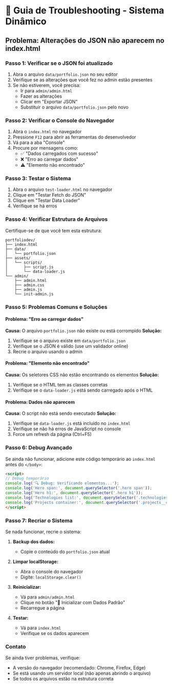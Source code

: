 # 🔧 Guia de Troubleshooting - Sistema Dinâmico

## Problema: Alterações do JSON não aparecem no index.html

### Passo 1: Verificar se o JSON foi atualizado

1. Abra o arquivo `data/portfolio.json` no seu editor
2. Verifique se as alterações que você fez no admin estão presentes
3. Se não estiverem, você precisa:
   - Ir para `admin/admin.html`
   - Fazer as alterações
   - Clicar em "Exportar JSON"
   - Substituir o arquivo `data/portfolio.json` pelo novo

### Passo 2: Verificar o Console do Navegador

1. Abra o `index.html` no navegador
2. Pressione `F12` para abrir as ferramentas do desenvolvedor
3. Vá para a aba "Console"
4. Procure por mensagens como:
   - ✅ "Dados carregados com sucesso"
   - ❌ "Erro ao carregar dados"
   - ⚠️ "Elemento não encontrado"

### Passo 3: Testar o Sistema

1. Abra o arquivo `test-loader.html` no navegador
2. Clique em "Testar Fetch do JSON"
3. Clique em "Testar Data Loader"
4. Verifique se há erros

### Passo 4: Verificar Estrutura de Arquivos

Certifique-se de que você tem esta estrutura:
```
portfoliodev/
├── index.html
├── data/
│   └── portfolio.json
├── assets/
│   └── scripts/
│       ├── script.js
│       └── data-loader.js
└── admin/
    ├── admin.html
    ├── admin.css
    ├── admin.js
    └── init-admin.js
```

### Passo 5: Problemas Comuns e Soluções

#### Problema: "Erro ao carregar dados"
**Causa:** O arquivo `portfolio.json` não existe ou está corrompido
**Solução:** 
1. Verifique se o arquivo existe em `data/portfolio.json`
2. Verifique se o JSON é válido (use um validador online)
3. Recrie o arquivo usando o admin

#### Problema: "Elemento não encontrado"
**Causa:** Os seletores CSS não estão encontrando os elementos
**Solução:**
1. Verifique se o HTML tem as classes corretas
2. Verifique se o `data-loader.js` está sendo carregado após o HTML

#### Problema: Dados não aparecem
**Causa:** O script não está sendo executado
**Solução:**
1. Verifique se `data-loader.js` está incluído no `index.html`
2. Verifique se não há erros de JavaScript no console
3. Force um refresh da página (Ctrl+F5)

### Passo 6: Debug Avançado

Se ainda não funcionar, adicione este código temporário ao `index.html` antes do `</body>`:

```html
<script>
// Debug temporário
console.log('🔍 Debug: Verificando elementos...');
console.log('Hero span:', document.querySelector('.hero span'));
console.log('Hero h1:', document.querySelector('.hero h1'));
console.log('Technologies list:', document.querySelector('.technologies .technologies__list'));
console.log('Projects container:', document.querySelector('.projects__container'));
</script>
```

### Passo 7: Recriar o Sistema

Se nada funcionar, recrie o sistema:

1. **Backup dos dados:**
   - Copie o conteúdo do `portfolio.json` atual

2. **Limpar localStorage:**
   - Abra o console do navegador
   - Digite: `localStorage.clear()`

3. **Reinicializar:**
   - Vá para `admin/admin.html`
   - Clique no botão "🔄 Inicializar com Dados Padrão"
   - Recarregue a página

4. **Testar:**
   - Vá para `index.html`
   - Verifique se os dados aparecem

### Contato

Se ainda tiver problemas, verifique:
- A versão do navegador (recomendado: Chrome, Firefox, Edge)
- Se está usando um servidor local (não apenas abrindo o arquivo)
- Se todos os arquivos estão na estrutura correta 